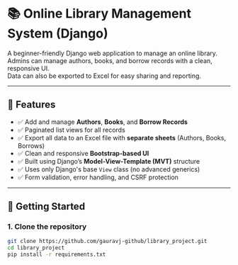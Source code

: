 # 📚 Online Library Management System (Django)

A beginner-friendly Django web application to manage an online library.  
Admins can manage authors, books, and borrow records with a clean, responsive UI.  
Data can also be exported to Excel for easy sharing and reporting.

---

## 🚀 Features

- ✅ Add and manage **Authors**, **Books**, and **Borrow Records**
- ✅ Paginated list views for all records
- ✅ Export all data to an Excel file with **separate sheets** (Authors, Books, Borrows)
- ✅ Clean and responsive **Bootstrap-based UI**
- ✅ Built using Django’s **Model-View-Template (MVT)** structure
- ✅ Uses only Django's base `View` class (no advanced generics)
- ✅ Form validation, error handling, and CSRF protection

---

## 🚀 Getting Started

### 1. Clone the repository
```bash
git clone https://github.com/gauravj-github/library_project.git
cd library_project
pip install -r requirements.txt

